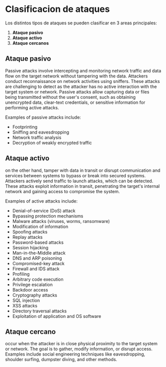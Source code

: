 # Clasificacion de ataques

Los distintos tipos de ataques se pueden clasificar en 3 areas principales:

1. **Ataque pasivo**
2. **Ataque activo**
3. **Ataque cercanos**

## **Ataque pasivo**

Passive attacks involve intercepting and monitoring network traffic and data flow on the target network without tampering with the data. Attackers conduct reconnaissance on network activities using sniffers. These attacks are challenging to detect as the attacker has no active interaction with the target system or network. Passive attacks allow capturing data or files being transmitted without the user's consent, such as obtaining unencrypted data, clear-text credentials, or sensitive information for performing active attacks.

Examples of passive attacks include:

* Footprinting
* Sniffing and eavesdropping
* Network traffic analysis
* Decryption of weakly encrypted traffic

## Ataque activo

on the other hand, tamper with data in transit or disrupt communication and services between systems to bypass or break into secured systems. Attackers actively send traffic to launch attacks, which can be detected. These attacks exploit information in transit, penetrating the target's internal network and gaining access to compromise the system.

Examples of active attacks include:

* Denial-of-service (DoS) attack
* Bypassing protection mechanisms
* Malware attacks (viruses, worms, ransomware)
* Modification of information
* Spoofing attacks
* Replay attacks
* Password-based attacks
* Session hijacking
* Man-in-the-Middle attack
* DNS and ARP poisoning
* Compromised-key attack
* Firewall and IDS attack
* Profiling
* Arbitrary code execution
* Privilege escalation
* Backdoor access
* Cryptography attacks
* SQL injection
* XSS attacks
* Directory traversal attacks
* Exploitation of application and OS software

## Ataque cercano

occur when the attacker is in close physical proximity to the target system or network. The goal is to gather, modify information, or disrupt access. Examples include social engineering techniques like eavesdropping, shoulder surfing, dumpster diving, and other methods.
